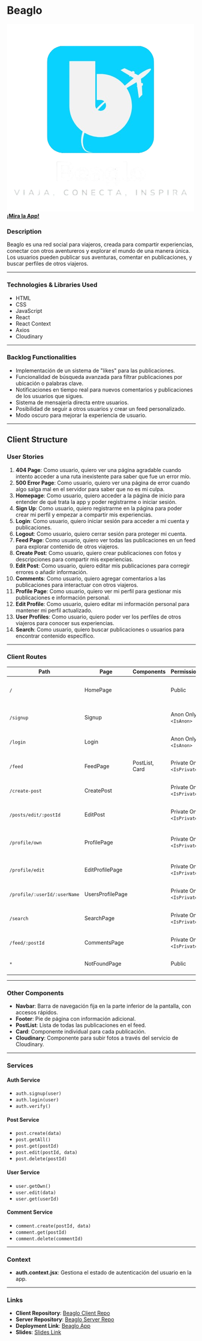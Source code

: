 # Beaglo

[![App Logo](./src/assets/Logo-dark-removebg.png)](https://beaglo.netlify.app/)  
**[¡Mira la App!](https://beaglo.netlify.app/)**

### Description
Beaglo es una red social para viajeros, creada para compartir experiencias, conectar con otros aventureros y explorar el mundo de una manera única. Los usuarios pueden publicar sus aventuras, comentar en publicaciones, y buscar perfiles de otros viajeros.

---

### Technologies & Libraries Used
- HTML
- CSS
- JavaScript
- React
- React Context
- Axios
- Cloudinary

---

### Backlog Functionalities
- Implementación de un sistema de "likes" para las publicaciones.
- Funcionalidad de búsqueda avanzada para filtrar publicaciones por ubicación o palabras clave.
- Notificaciones en tiempo real para nuevos comentarios y publicaciones de los usuarios que sigues.
- Sistema de mensajería directa entre usuarios.
- Posibilidad de seguir a otros usuarios y crear un feed personalizado.
- Modo oscuro para mejorar la experiencia de usuario.

---

## Client Structure

### User Stories

1. **404 Page**: Como usuario, quiero ver una página agradable cuando intento acceder a una ruta inexistente para saber que fue un error mío.
2. **500 Error Page**: Como usuario, quiero ver una página de error cuando algo salga mal en el servidor para saber que no es mi culpa.
3. **Homepage**: Como usuario, quiero acceder a la página de inicio para entender de qué trata la app y poder registrarme o iniciar sesión.
4. **Sign Up**: Como usuario, quiero registrarme en la página para poder crear mi perfil y empezar a compartir mis experiencias.
5. **Login**: Como usuario, quiero iniciar sesión para acceder a mi cuenta y publicaciones.
6. **Logout**: Como usuario, quiero cerrar sesión para proteger mi cuenta.
7. **Feed Page**: Como usuario, quiero ver todas las publicaciones en un feed para explorar contenido de otros viajeros.
8. **Create Post**: Como usuario, quiero crear publicaciones con fotos y descripciones para compartir mis experiencias.
9. **Edit Post**: Como usuario, quiero editar mis publicaciones para corregir errores o añadir información.
10. **Comments**: Como usuario, quiero agregar comentarios a las publicaciones para interactuar con otros viajeros.
11. **Profile Page**: Como usuario, quiero ver mi perfil para gestionar mis publicaciones e información personal.
12. **Edit Profile**: Como usuario, quiero editar mi información personal para mantener mi perfil actualizado.
13. **User Profiles**: Como usuario, quiero poder ver los perfiles de otros viajeros para conocer sus experiencias.
14. **Search**: Como usuario, quiero buscar publicaciones o usuarios para encontrar contenido específico.

---

### Client Routes

| **Path**                   | **Page**             | **Components**       | **Permissions**            | **Behavior**                                      |
|----------------------------|----------------------|----------------------|----------------------------|--------------------------------------------------|
| `/`                        | HomePage            |                      | Public                     | Página principal para login y signup.           |
| `/signup`                  | Signup              |                      | Anon Only `<IsAnon>`       | Formulario de registro, redirige al feed.       |
| `/login`                   | Login               |                      | Anon Only `<IsAnon>`       | Formulario de login, redirige al feed.          |
| `/feed`                    | FeedPage            | PostList, Card       | Private Only `<IsPrivate>` | Muestra todas las publicaciones del feed.       |
| `/create-post`             | CreatePost          |                      | Private Only `<IsPrivate>` | Permite crear nuevas publicaciones.             |
| `/posts/edit/:postId`       | EditPost            |                      | Private Only `<IsPrivate>` | Permite editar una publicación específica.      |
| `/profile/own`                 | ProfilePage         |                      | Private Only `<IsPrivate>` | Página del perfil del usuario actual.           |
| `/profile/edit`            | EditProfilePage     |                      | Private Only `<IsPrivate>` | Permite editar el perfil del usuario actual.    |
| `/profile/:userId/:userName`           | UsersProfilePage    |                      | Private Only `<IsPrivate>` | Permite ver el perfil de otro usuario.          |
| `/search`                  | SearchPage          |                      | Private Only `<IsPrivate>` | Página para buscar publicaciones o usuarios.    |
| `/feed/:postId`        | CommentsPage        |                      | Private Only `<IsPrivate>` | Permite ver y agregar comentarios.              |
| `*`                        | NotFoundPage        |                      | Public                     | Página 404 para rutas inexistentes.             |

---

### Other Components
- **Navbar**: Barra de navegación fija en la parte inferior de la pantalla, con accesos rápidos.
- **Footer**: Pie de página con información adicional.
- **PostList**: Lista de todas las publicaciones en el feed.
- **Card**: Componente individual para cada publicación.
- **Cloudinary**: Componente para subir fotos a través del servicio de Cloudinary.

---

### Services

#### Auth Service
- `auth.signup(user)`
- `auth.login(user)`
- `auth.verify()`

#### Post Service
- `post.create(data)`
- `post.getAll()`
- `post.get(postId)`
- `post.edit(postId, data)`
- `post.delete(postId)`

#### User Service
- `user.getOwn()`
- `user.edit(data)`
- `user.get(userId)`

#### Comment Service
- `comment.create(postId, data)`
- `comment.get(postId)`
- `comment.delete(commentId)`

---

### Context
- **auth.context.jsx**: Gestiona el estado de autenticación del usuario en la app.

---

### Links
- **Client Repository**: [Beaglo Client Repo](https://github.com/HelixGuardi/beaglo-app-client)
- **Server Repository**: [Beaglo Server Repo](https://github.com/HelixGuardi/beaglo-app-server)
- **Deployment Link**: [Beaglo App](https://beaglo.netlify.app/)
- **Slides**: [Slides Link](#)
